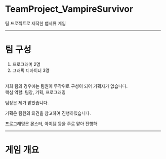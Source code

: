 
# TeamProject_VampireSurvivor
팀 프로젝트로 제작한 뱀서류 게임

---
# 팀 구성
1. 프로그래머 2명
2. 그래픽 디자이너 3명

<br>
저희 팀의 경우에는 팀원이 무작위로 구성이 되어 기획자가 없습니다.

<br>
핵심 역할: 팀장, 기획, 프로그래밍
  
팀장은 제가 맡았습니다.
  
기획은 팀원의 의견을 참고하여 진행하였습니다.
  
프로그래밍은 몬스터, 아이템 등을 주로 맡아 진행하
  
---
# 게임 개요

